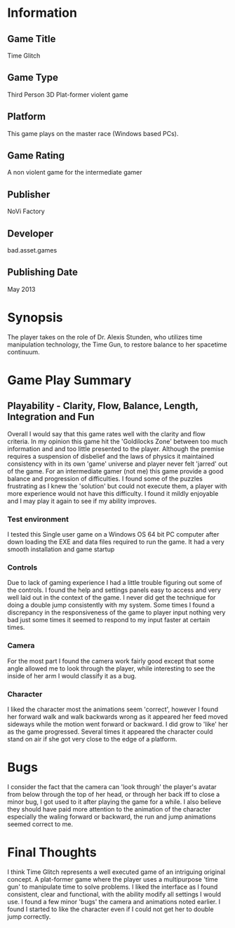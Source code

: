 # Information
## Game Title
Time Glitch
## Game Type
Third Person 3D Plat-former violent game
## Platform
This game plays on the master race (Windows based PCs).
## Game Rating
A non violent game for the intermediate gamer
## Publisher
 NoVi Factory
## Developer
bad.asset.games 
## Publishing Date
May 2013
# Synopsis
The player takes on the role of Dr. Alexis Stunden, who utilizes time manipulation technology, the Time Gun, to restore balance to her spacetime continuum.

# Game Play Summary
## Playability - Clarity, Flow, Balance, Length, Integration and Fun
Overall I would say that this game rates well with the clarity and flow criteria. In my opinion this game hit the 'Goldilocks Zone' between too much information and and too little presented to the player.  Although the premise requires a suspension of disbelief and the laws of physics it maintained consistency with in its own 'game' universe and player never felt 'jarred' out of the game.  For an intermediate gamer (not me) this game provide a good balance and progression of difficulties.  I found some of the puzzles frustrating as I knew the 'solution' but could not execute them, a player with more experience would not have this difficulty.  I found it mildly enjoyable and I may play it again to see if my ability improves.
### Test environment
I tested this Single user game on a Windows OS 64 bit PC computer after down loading the EXE and data files required to run the game.  It had a very smooth installation and game startup
### Controls
Due to lack of gaming experience I had a little trouble figuring out some of the controls.  I found the help and settings panels easy to access and very well laid out in the context of the game.  I never did get the technique for doing a double jump consistently with my system.  Some times I found a discrepancy in the responsiveness of the game to player input nothing very bad just some times it seemed to respond to my input faster at certain times.
### Camera
For the most part I found the camera work fairly good except that some angle allowed me to look through the player, while interesting to see the inside of her arm I would classify it as a bug.
### Character
I liked the character most the animations seem 'correct', however I found her forward walk and walk backwards wrong as it appeared her feed moved sideways while the motion went forward or backward.  I did grow to 'like' her as the game progressed.  Several times it appeared the character could stand on air if she got very close to the edge of a platform.

# Bugs
I consider the fact that the camera can 'look through' the player's avatar from below through the top of her head, or through her back iff to close a minor bug, I got used to it after playing the game for a while.
I also believe they should have paid more attention to the animation of the character especially the waling forward or backward, the run and jump animations seemed correct to me.
# Final Thoughts
I think Time Glitch represents a well executed game of an intriguing original concept.  A plat-former game where the player uses a multipurpose 'time gun' to manipulate time to solve problems.  I liked the interface as I found consistent, clear and functional, with the ability modify all settings I would use.  I found a few minor 'bugs' the camera and animations noted earlier.  I found I started to like the character even if I could not get her to double jump correctly.
